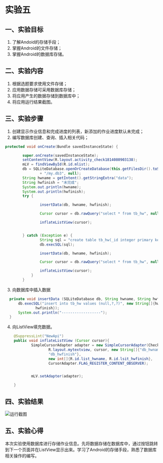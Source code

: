 # 实验五
## 一、实验目标
1. 了解Andoid的存储手段；
2. 掌握Android的文件存储；
3. 掌握Android的数据库存储。

## 二、实验内容
1. 根据选题要求使用文件存储；
2. 应用数据存储可采用数据库存储；
3. 将应用产生的数据存储到数据库中；
4. 将应用运行结果截图。

## 三、实验步骤
1. 创建显示作业信息和完成进度的列表，新添加的作业进度默认未完成；
2. 编写数据库创建、查询、插入相关代码；
```java
protected void onCreate(Bundle savedInstanceState) {

        super.onCreate(savedInstanceState);
        setContentView(R.layout.activity_check1814080903138);
        mLV = findViewById(R.id.mlist);
        db = SQLiteDatabase.openOrCreateDatabase(this.getFilesDir().toString()
                + "/my.db3", null);
        String hwname = getIntent().getStringExtra("data");
        String hwfinish = "未完成";
        System.out.println(hwname);
        System.out.println(hwfinish);
        try {

                insertData(db, hwname, hwfinish);

                Cursor cursor = db.rawQuery("select * from tb_hw", null);

                inflateListView(cursor);


        } catch (Exception e) {
                String sql = "create table tb_hw(_id integer primary key autoincrement,db_hwname varchar(20),db_hwfinish varchar(50))";
                db.execSQL(sql);

                insertData(db, hwname, hwfinish);

                Cursor cursor = db.rawQuery("select * from tb_hw", null);

                inflateListView(cursor);
            }
        }

```
3. 向数据库中插入数据
```java
  private void insertData (SQLiteDatabase db, String hwname, String hwfinish){
      db.execSQL("insert into tb_hw values (null,?,?)", new String[]{hwname,
              hwfinish});
      System.out.println("------------------");
  }
```
4. 向ListView填充数据。
```java
    @SuppressLint("NewApi")
    public void inflateListView (Cursor cursor){
            SimpleCursorAdapter adapter = new SimpleCursorAdapter(Check1814080903138Activity.this,
                    R.layout.mytextview, cursor, new String[]{"db_hwname",
                    "db_hwfinish"},
                    new int[]{R.id.list_hwname, R.id.lsit_hwfinish},
                    CursorAdapter.FLAG_REGISTER_CONTENT_OBSERVER);


            mLV.setAdapter(adapter);

    }
```

## 四、实验结果
![运行截图](https://github.com/linjhong/android-labs-2020/blob/master/students/net1814080903138/lab5.png)

## 五、实验心得
本次实验使用数据库进行存储作业信息。先将数据存储在数据库中，通过按钮跳转到下一个页面并在ListView显示出来。学习了Android的存储手段，熟悉了数据库相关操作的编写。
